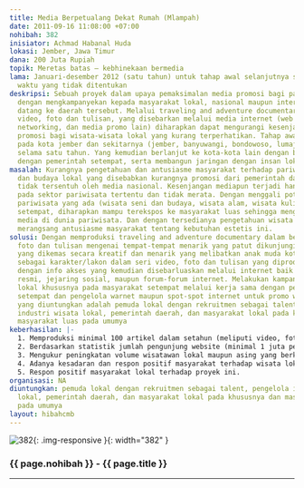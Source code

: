 ```yaml
---
title: Media Berpetualang Dekat Rumah (Mlampah)
date: 2011-09-16 11:08:00 +07:00
nohibah: 382
inisiator: Achmad Habanal Huda
lokasi: Jember, Jawa Timur
dana: 200 Juta Rupiah
topik: Meretas batas – kebhinekaan bermedia
lama: Januari-desember 2012 (satu tahun) untuk tahap awal selanjutnya sampai batas
  waktu yang tidak ditentukan
deskripsi: Sebuah proyek dalam upaya pemaksimalan media promosi bagi pariwisata lokal
  dengan mengkampanyekan kepada masyarakat lokal, nasional maupun internasional untuk
  datang ke daerah tersebut. Melalui traveling and adventure documentary dalam bentuk
  video, foto dan tulisan, yang disebarkan melalui media internet (web resmi, social
  networking, dan media promo lain) diharapkan dapat mengurangi kesenjangan media
  promosi bagi wisata-wisata lokal yang kurang terperhatikan. Tahap awal proyek dilakukan
  pada kota jember dan sekitarnya (jember, banyuwangi, bondowoso, lumajang,situbondo)
  selama satu tahun. Yang kemudian berlanjut ke kota-kota lain dengan bekerja sama
  dengan pemerintah setempat, serta membangun jaringan dengan insan lokal lainnya.
masalah: Kurangnya pengetahuan dan antusiasme masyarakat terhadap pariwisata, seni,
  dan budaya lokal yang disebabkan kurangnya promosi dari pemerintah daerah serta
  tidak tersentuh oleh media nasional. Kesenjangan mediapun terjadi hanya tertuju
  pada sektor pariwisata tertentu dan tidak merata. Dengan menggali potensi-potensi
  pariwisata yang ada (wisata seni dan budaya, wisata alam, wisata kuliner) daerah
  setempat, diharapkan mampu terekspos ke masyarakat luas sehingga mengurangi kesenjangan
  media di dunia pariwisata. Dan dengan tersedianya pengetahuan wisata local akan
  merangsang antusiasme masyarakat tentang kebutuhan estetis ini.
solusi: Dengan memproduksi traveling and adventure documentary dalam bentuk video,
  foto dan tulisan mengenai tempat-tempat menarik yang patut dikunjungi di kota tersebut
  yang dikemas secara kreatif dan menarik yang melibatkan anak muda kota tersebut
  sebagai karakter/lakon dalam seri video, foto dan tulisan yang diproduksi berikut
  dengan info akses yang kemudian disebarluaskan melalui internet baik berupa situs
  resmi, jejaring sosial, maupun forum-forum internet. Melakukan kampanye sadar wisata
  lokal khususnya pada masyarakat setempat melalui kerja sama dengan pemerintah daerah
  setempat dan pengelola warnet maupun spot-spot internet untuk promo website. Pihak
  yang diuntungkan adalah pemuda lokal dengan rekruitmen sebagai talent, pengelola
  industri wisata lokal, pemerintah daerah, dan masyarakat lokal pada khususnya dan
  masyarakat luas pada umumya
keberhasilan: |-
  1. Memproduksi minimal 100 artikel dalam setahun (meliputi video, foto dan tulisan)
  2. Berdasarkan statistik jumlah pengunjung website (minimal 1 juta pengunjung dalam setahun)
  3. Mengukur peningkatan volume wisatawan lokal maupun asing yang berkunjung melalui pendataan secara periodik yang bekerja sama dengan instansi terkait.
  4. Adanya kesadaran dan respon positif masyarakat terhadap wisata lokal melalui survey secara berkala
  5. Respon positif masyarakat lokal terhadap proyek ini.
organisasi: NA
diuntungkan: pemuda lokal dengan rekruitmen sebagai talent, pengelola industri wisata
  lokal, pemerintah daerah, dan masyarakat lokal pada khususnya dan masyarakat luas
  pada umumya
layout: hibahcmb
---
```


![382](/static/img/hibahcmb/382.png){: .img-responsive }{: width="382" }

### {{ page.nohibah }} - {{ page.title }}

---
